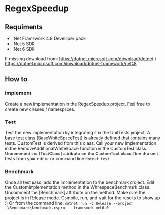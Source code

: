 # RegexSpeedup

## Requiments
- .Net Framework 4.8 Developer pack
- .Net 5 SDK
- .Net 6 SDK

If missing download from: https://dotnet.microsoft.com/download/dotnet / https://dotnet.microsoft.com/download/dotnet-framework/net48

## How to

### Implement
Create a new implementation in the RegexSpeedup project. Feel free to create new classes / namespaces.

### Test
Test the new implementation by integrating it in the UnitTests project. A base test class (BaseWhiteSpaceTest) is already defined that contains many tests. CustomTest is derived from this class. Call your new implementation in the RemoveAdditionalWhiteSpace function in the CustomTest class. Uncomment the [TestClass] attribute on the CustomTest class. Run the unit tests from your editor or command line ```dotnet test```.

### Benchmark
Once all test pass, add the implementation to the benchmark project. Edit the CustomImplementation method in the WhitespaceBenchmark class. Uncomment the [Benchmark] attribute on the method. Make sure the project is in Release mode. Compile, run, and wait for the results to show up :)
Or from the command line: ```dotnet run -c Release --project .\Benchmark\Benchmark.csproj --framework net6.0```
